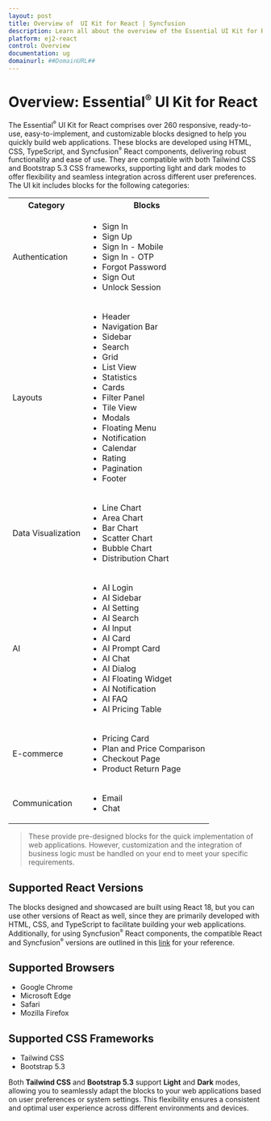 ```yaml
---
layout: post
title: Overview of  UI Kit for React | Syncfusion
description: Learn all about the overview of the Essential UI Kit for React in Syncfusion Essential JS 2 and more here.
platform: ej2-react
control: Overview 
documentation: ug
domainurl: ##DomainURL##
---
```


# Overview: Essential<sup style="font-size:70%">&reg;</sup> UI Kit for React

The Essential<sup style="font-size:70%">&reg;</sup> UI Kit for React comprises over 260 responsive, ready-to-use, easy-to-implement, and customizable blocks designed to help you quickly build web applications. These blocks are developed using HTML, CSS, TypeScript, and Syncfusion<sup style="font-size:70%">&reg;</sup> React components, delivering robust functionality and ease of use. They are compatible with both Tailwind CSS and Bootstrap 5.3 CSS frameworks, supporting light and dark modes to offer flexibility and seamless integration across different user preferences. The UI kit includes blocks for the following categories:

<table>
  <tr>
    <th>Category</th>
    <th>Blocks</th>
  </tr>
  <tr>
    <td>Authentication</td>
    <td>
      <ul>
        <li>Sign In</li>
        <li>Sign Up</li>
        <li>Sign In - Mobile</li>
        <li>Sign In - OTP</li>
        <li>Forgot Password</li>
        <li>Sign Out</li>
        <li>Unlock Session</li>
      </ul>
    </td>
  </tr>
  <tr>
    <td>Layouts</td>
    <td>
      <ul>
        <li>Header</li>
        <li>Navigation Bar</li>
        <li>Sidebar</li>
        <li>Search</li>
        <li>Grid</li>
        <li>List View</li>
        <li>Statistics</li>
        <li>Cards</li>
        <li>Filter Panel</li>
        <li>Tile View</li>
        <li>Modals</li>
        <li>Floating Menu</li>
        <li>Notification</li>
        <li>Calendar</li>
        <li>Rating</li>
        <li>Pagination</li>
        <li>Footer</li>
      </ul>
    </td>
  </tr>
  <tr>
    <td>Data Visualization</td>
    <td>
      <ul>
        <li>Line Chart</li>
        <li>Area Chart</li>
        <li>Bar Chart</li>
        <li>Scatter Chart</li>
        <li>Bubble Chart</li>
        <li>Distribution Chart</li>
      </ul>
    </td>
  </tr>
  <tr>
    <td>AI</td>
    <td>
      <ul>
        <li>AI Login</li>
        <li>AI Sidebar</li>
        <li>AI Setting</li>
        <li>AI Search</li>
        <li>AI Input</li>
        <li>AI Card</li>
        <li>AI Prompt Card</li>
        <li>AI Chat</li>
        <li>AI Dialog</li>
        <li>AI Floating Widget</li>
        <li>AI Notification</li>
        <li>AI FAQ</li>
        <li>AI Pricing Table</li>
      </ul>
    </td>
  </tr>
  <tr>
    <td>E-commerce</td>
    <td>
      <ul>
        <li>Pricing Card</li>
        <li>Plan and Price Comparison</li>
        <li>Checkout Page</li>
        <li>Product Return Page</li>
      </ul>
    </td>
  </tr>
  <tr>
    <td>Communication</td>
    <td>
      <ul>
        <li>Email</li>
        <li>Chat</li>
      </ul>
    </td>
  </tr>
</table>

> These provide pre-designed blocks for the quick implementation of web applications. However, customization and the integration of business logic must be handled on your end to meet your specific requirements.

## Supported React Versions
The blocks designed and showcased are built using React 18, but you can use other versions of React as well, since they are primarily developed with HTML, CSS, and TypeScript to facilitate building your web applications. Additionally, for using Syncfusion<sup style="font-size:70%">&reg;</sup> React components, the compatible React and Syncfusion<sup style="font-size:70%">&reg;</sup> versions are outlined in this [link](https://ej2.syncfusion.com/react/documentation/system-requirement#react-supported-versions) for your reference.

## Supported Browsers

- Google Chrome
- Microsoft Edge
- Safari
- Mozilla Firefox

## Supported CSS Frameworks

- Tailwind CSS
- Bootstrap 5.3

Both **Tailwind CSS** and **Bootstrap 5.3** support **Light** and **Dark** modes, allowing you to seamlessly adapt the blocks to your web applications based on user preferences or system settings. This flexibility ensures a consistent and optimal user experience across different environments and devices.
